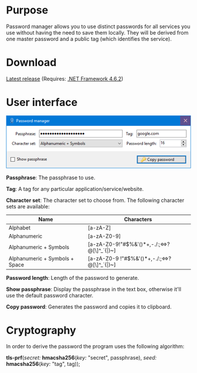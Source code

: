 # Purpose
Password manager allows you to use distinct passwords for all services you use without having the need to save them locally.
They will be derived from one master password and a public tag (which identifies the service).

# Download
[Latest release](https://github.com/AronParker/PasswordManager/releases) (Requires: [.NET Framework 4.6.2](https://www.microsoft.com/en-us/download/details.aspx?id=53345))

# User interface
![Main Window](images/main-window.png)

**Passphrase**: The passphrase to use.

**Tag**: A tag for any particular application/service/website.

**Character set**: The character set to choose from. The following character sets are available:

| Name                           | Characters                                      |
| ------------------------------ | ----------------------------------------------- |
| Alphabet                       | [a-zA-Z]                                        |
| Alphanumeric                   | [a-zA-Z0-9]                                     |
| Alphanumeric + Symbols         | [a-zA-Z0-9!\"#$%&\'()\*+,-./:;<=>?@[\\]^\_\`\{\|\}~]  |
| Alphanumeric + Symbols + Space | [a-zA-Z0-9 !\"#$%&\'()\*+,-./:;<=>?@[\\]^\_\`\{\|\}~] |

**Password length**: Length of the password to generate.

**Show passphrase**: Display the passphrase in the text box, otherwise it'll use the default password character.

**Copy password**: Generates the password and copies it to clipboard.

# Cryptography
In order to derive the password the program uses the following algorithm:

**tls-prf**(*secret:* **hmacsha256**(*key:* "secret", passphrase), *seed:* **hmacsha256**(*key:* "tag", tag));

